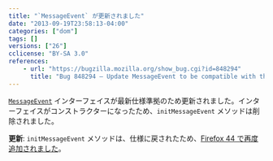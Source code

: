 ```yaml
---
title: "`MessageEvent` が更新されました"
date: "2013-09-19T23:58:13-04:00"
categories: ["dom"]
tags: []
versions: ["26"]
cclicense: "BY-SA 3.0"
references:
    - url: "https://bugzilla.mozilla.org/show_bug.cgi?id=848294"
      title: "Bug 848294 – Update MessageEvent to be compatible with the spec"
---
```

[`MessageEvent`](https://developer.mozilla.org/docs/Web/API/MessageEvent) インターフェイスが最新仕様準拠のため更新されました。インターフェイスがコンストラクターになったため、`initMessageEvent` メソッドは削除されました。

**更新**: `initMessageEvent` メソッドは、仕様に戻されたため、[Firefox 44 で再度追加されました](https://bugzilla.mozilla.org/show_bug.cgi?id=949376)。
